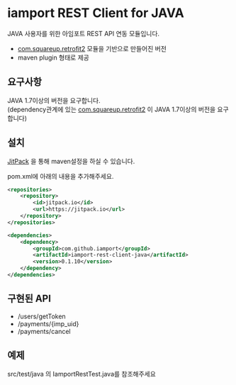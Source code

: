 # iamport REST Client for JAVA
JAVA 사용자를 위한 아임포트 REST API 연동 모듈입니다.

- [com.squareup.retrofit2](https://github.com/square/retrofit) 모듈을 기반으로 만들어진 버전
- maven plugin 형태로 제공


## 요구사항
JAVA 1.7이상의 버전을 요구합니다.  
(dependency관계에 있는 [com.squareup.retrofit2](https://github.com/square/retrofit) 이 JAVA 1.7이상의 버전을 요구합니다)


## 설치  
[JitPack](https://jitpack.io/#iamport/iamport-rest-client-java) 을 통해 maven설정을 하실 수 있습니다.  

pom.xml에 아래의 내용을 추가해주세요. 

```xml
<repositories>
	<repository>
	    <id>jitpack.io</id>
	    <url>https://jitpack.io</url>
	</repository>
</repositories>
```

```xml
<dependencies>
	<dependency>
	    <groupId>com.github.iamport</groupId>
	    <artifactId>iamport-rest-client-java</artifactId>
	    <version>0.1.10</version>
	</dependency>
</dependencies>
```

## 구현된 API
- /users/getToken
- /payments/{imp_uid}
- /payments/cancel

## 예제
src/test/java 의 IamportRestTest.java를 참조해주세요
